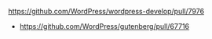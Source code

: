 https://github.com/WordPress/wordpress-develop/pull/7976

-   https://github.com/WordPress/gutenberg/pull/67716
